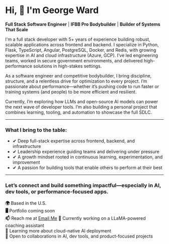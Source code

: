# Hi, 👋 I'm George Ward  
**Full Stack Software Engineer** | **IFBB Pro Bodybuilder** | **Builder of Systems That Scale**

I'm a full stack developer with 5+ years of experience building robust, scalable applications across frontend and backend. I specialize in Python, Flask, TypeScript, Angular, PostgreSQL, Docker, and Redis, with growing expertise in AI and cloud infrastructure (Azure, GCP). I’ve led engineering teams, worked in secure government environments, and delivered high-performance solutions in high-stakes settings.

As a software engineer and competitive bodybuilder, I bring discipline, structure, and a relentless drive for optimization to every project. I’m passionate about performance—whether it’s pushing code to run faster or training systems (and people) to be more efficient and resilient.

Currently, I’m exploring how LLMs and open-source AI models can power the next wave of developer tools. I’m also building a personal project that combines learning, tooling, and automation to showcase the full SDLC.

---

### What I bring to the table:
- ✔ Deep full-stack expertise across frontend, backend, and infrastructure  
- ✔ Leadership experience guiding teams and delivering under pressure  
- ✔ A growth mindset rooted in continuous learning, experimentation, and improvement  
- ✔ A passion for building tools that enable others to perform at their best

---

### Let’s connect and build something impactful—especially in AI, dev tools, or performance-focused apps.

**🌍** Based in the U.S.  
**🖥️** Portfolio coming soon  
**📫** Reach me at [Email Me](mailto:gcward18@gmail.com )
**🚀** Currently working on a LLaMA-powered coaching assistant  
**🧠** Learning more about cloud-native AI deployment  
**🤝** Open to collaborations in AI, dev tools, and product-focused projects  
